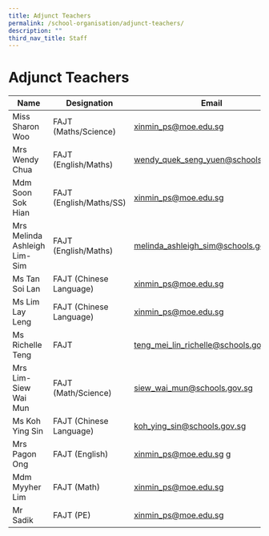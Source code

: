 ```yaml
---
title: Adjunct Teachers
permalink: /school-organisation/adjunct-teachers/
description: ""
third_nav_title: Staff
---
```

# **Adjunct Teachers**

| Name 	| Designation 	| Email 	|
|---	|---	|---	|
| Miss Sharon Woo 	| FAJT (Maths/Science) 	| [xinmin_ps@moe.edu.sg](xinmin_ps@moe.edu.sg)|
| Mrs Wendy Chua 	| FAJT (English/Maths) 	| [wendy_quek_seng_yuen@schools.gov.sg](mailto:wendy_quek_seng_yuen@schools.gov.sg) 	|
| Mdm Soon Sok Hian 	| FAJT (English/Maths/SS) 	| [xinmin_ps@moe.edu.sg](mailto:xinmin_ps@moe.edu.sg) 	|
| Mrs Melinda Ashleigh Lim-Sim 	| FAJT (English/Maths) 	| [melinda_ashleigh_sim@schools.gov.sg](mailto:melinda_ashleigh_sim@schools.gov.sg) 	|
| Ms Tan Soi Lan 	| FAJT (Chinese Language) 	| [xinmin_ps@moe.edu.sg](mailto:xinmin_ps@moe.edu.sg)	|
| Ms Lim Lay Leng 	| FAJT (Chinese Language) 	| [xinmin_ps@moe.edu.sg](mailto:xinmin_ps@moe.edu.sg) 	|
|Ms Richelle Teng| FAJT | [teng_mei_lin_richelle@schools.gov.sg](teng_mei_lin_richelle@schools.gov.sg)|
|Mrs Lim-Siew Wai Mun | FAJT (Math/Science) | [siew_wai_mun@schools.gov.sg](siew_wai_mun@schools.gov.sg)|
|Ms Koh Ying Sin| FAJT (Chinese Language) | [koh_ying_sin@schools.gov.sg](koh_ying_sin@schools.gov.sg)|
|Mrs Pagon Ong|FAJT (English) |[xinmin_ps@moe.edu.sg](mailto:xinmin_ps@moe.edu.sg) g|
|Mdm Myyher Lim|FAJT (Math)|[xinmin_ps@moe.edu.sg](mailto:xinmin_ps@moe.edu.sg) |
|Mr Sadik|FAJT (PE)|[xinmin_ps@moe.edu.sg](mailto:xinmin_ps@moe.edu.sg) |